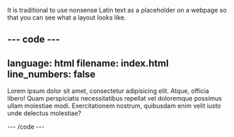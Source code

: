 It is traditional to use nonsense Latin text as a placeholder on a webpage so that you can see what a layout looks like.

--- code ---
---
language: html
filename: index.html
line_numbers: false
---

<p>Lorem ipsum dolor sit amet, consectetur adipisicing elit. Atque, officia libero! Quam perspiciatis necessitatibus repellat vel doloremque possimus ullam molestiae modi. Exercitationem nostrum, quibusdam enim velit iusto unde delectus molestiae?</p>

--- /code ---

